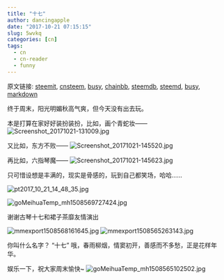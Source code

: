 ```yaml
---
title: "十七"
author: dancingapple
date: "2017-10-21 07:15:15"
slug: 5wvkq
categories: [cn]
tags: 
  - cn
  - cn-reader
  - funny
---
```


原文链接: [steemit](https://steemit.com), [cnsteem](https://cnsteem.com), [busy](https://busy.org), [chainbb](https://chainbb.com), [steemdb](https://steemdb.com), [steemd](https://steemd.com), [busy](https://busy.org), [markdown](https://raw.githubusercontent.com/pzhaonet/steem_dancingapple/master/content/post/5wvkq.md)

终于周末，阳光明媚秋高气爽，但今天没有出去玩。

本是打算在家好好装扮装扮，比如，画个青蛇妆——
![Screenshot_20171021-131009.jpg](https://steemitimages.com/DQmWjV4UVc11fqaFEUcfAPFM1RmCzRravUt8eMZ5Xf6u7rM/Screenshot_20171021-131009.jpg)

又比如，东方不败——
![Screenshot_20171021-145520.jpg](https://steemitimages.com/DQmPLXoTPSJfGj31E3JVKRjL4gVARRjTmeJ7j1dQk849Xpb/Screenshot_20171021-145520.jpg)

再比如，六指琴魔——
![Screenshot_20171021-145623.jpg](https://steemitimages.com/DQmPetq5xx5MRDRu8EyLzEhMKGcjTGTHt6pFrWThDw3MqFF/Screenshot_20171021-145623.jpg)

只可惜设想是丰满的，现实是骨感的，玩到自己都笑场，哈哈……

![pt2017_10_21_14_48_35.jpg](https://steemitimages.com/DQmcg9tX2aGa2wy3ucrLsynYNkxbhj969j9GfGQkPmKrwTG/pt2017_10_21_14_48_35.jpg)

![goMeihuaTemp_mh1508569727424.jpg](https://steemitimages.com/DQmNreHyf8r3Hr8PgHt4gocFBynmv4aNJjJQu6ASrSqS1GS/goMeihuaTemp_mh1508569727424.jpg)

谢谢古琴十七和裙子茶靡友情演出

![mmexport1508568161645.jpg](https://steemitimages.com/DQmPjjSdvnpFti11Lm99GAiCERgaVT9A3CvmYxaTB2zd6yX/mmexport1508568161645.jpg)
![mmexport1508565263143.jpg](https://steemitimages.com/DQmR8xvS6cxBAg7skeoyHWb4yarigFCCvysXfHdqASnTbuW/mmexport1508565263143.jpg)

你叫什么名字？
“十七”
哦，春雨柳烟，情窦初开，善感而不多愁，正是花样年华。

娱乐一下，祝大家周末愉快~
![goMeihuaTemp_mh1508565102502.jpg](https://steemitimages.com/DQmQYtk1vXYWXYanHWXgXpjP3S2DGAivPWGLsx5QCPopK63/goMeihuaTemp_mh1508565102502.jpg)
